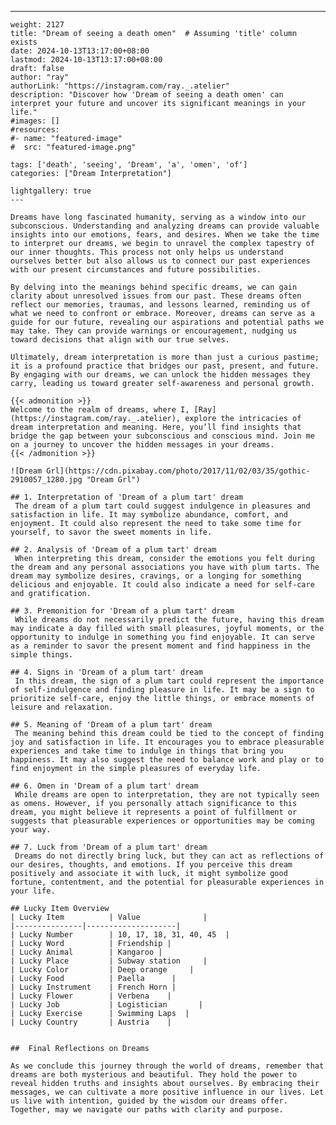 ---
    weight: 2127
    title: "Dream of seeing a death omen"  # Assuming 'title' column exists
    date: 2024-10-13T13:17:00+08:00
    lastmod: 2024-10-13T13:17:00+08:00
    draft: false
    author: "ray"
    authorLink: "https://instagram.com/ray._.atelier"
    description: "Discover how 'Dream of seeing a death omen' can interpret your future and uncover its significant meanings in your life."
    #images: []
    #resources:
    #- name: "featured-image"
    #  src: "featured-image.png"
    
    tags: ['death', 'seeing', 'Dream', 'a', 'omen', 'of']
    categories: ["Dream Interpretation"]
    
    lightgallery: true
    ---
    
    Dreams have long fascinated humanity, serving as a window into our subconscious. Understanding and analyzing dreams can provide valuable insights into our emotions, fears, and desires. When we take the time to interpret our dreams, we begin to unravel the complex tapestry of our inner thoughts. This process not only helps us understand ourselves better but also allows us to connect our past experiences with our present circumstances and future possibilities.
    
    By delving into the meanings behind specific dreams, we can gain clarity about unresolved issues from our past. These dreams often reflect our memories, traumas, and lessons learned, reminding us of what we need to confront or embrace. Moreover, dreams can serve as a guide for our future, revealing our aspirations and potential paths we may take. They can provide warnings or encouragement, nudging us toward decisions that align with our true selves.
    
    Ultimately, dream interpretation is more than just a curious pastime; it is a profound practice that bridges our past, present, and future. By engaging with our dreams, we can unlock the hidden messages they carry, leading us toward greater self-awareness and personal growth.
    
    {{< admonition >}}
    Welcome to the realm of dreams, where I, [Ray](https://instagram.com/ray._.atelier), explore the intricacies of dream interpretation and meaning. Here, you’ll find insights that bridge the gap between your subconscious and conscious mind. Join me on a journey to uncover the hidden messages in your dreams.
    {{< /admonition >}}
    
    ![Dream Grl](https://cdn.pixabay.com/photo/2017/11/02/03/35/gothic-2910057_1280.jpg "Dream Grl")
    
    ## 1. Interpretation of 'Dream of a plum tart' dream
     The dream of a plum tart could suggest indulgence in pleasures and satisfaction in life. It may symbolize abundance, comfort, and enjoyment. It could also represent the need to take some time for yourself, to savor the sweet moments in life.
    
    ## 2. Analysis of 'Dream of a plum tart' dream
     When interpreting this dream, consider the emotions you felt during the dream and any personal associations you have with plum tarts. The dream may symbolize desires, cravings, or a longing for something delicious and enjoyable. It could also indicate a need for self-care and gratification.
    
    ## 3. Premonition for 'Dream of a plum tart' dream
     While dreams do not necessarily predict the future, having this dream may indicate a day filled with small pleasures, joyful moments, or the opportunity to indulge in something you find enjoyable. It can serve as a reminder to savor the present moment and find happiness in the simple things.
    
    ## 4. Signs in 'Dream of a plum tart' dream
     In this dream, the sign of a plum tart could represent the importance of self-indulgence and finding pleasure in life. It may be a sign to prioritize self-care, enjoy the little things, or embrace moments of leisure and relaxation.
    
    ## 5. Meaning of 'Dream of a plum tart' dream
     The meaning behind this dream could be tied to the concept of finding joy and satisfaction in life. It encourages you to embrace pleasurable experiences and take time to indulge in things that bring you happiness. It may also suggest the need to balance work and play or to find enjoyment in the simple pleasures of everyday life.
    
    ## 6. Omen in 'Dream of a plum tart' dream
     While dreams are open to interpretation, they are not typically seen as omens. However, if you personally attach significance to this dream, you might believe it represents a point of fulfillment or suggests that pleasurable experiences or opportunities may be coming your way.
    
    ## 7. Luck from 'Dream of a plum tart' dream
     Dreams do not directly bring luck, but they can act as reflections of our desires, thoughts, and emotions. If you perceive this dream positively and associate it with luck, it might symbolize good fortune, contentment, and the potential for pleasurable experiences in your life.
    
    ## Lucky Item Overview
    | Lucky Item          | Value              |
    |---------------|--------------------|
    | Lucky Number        | 10, 17, 18, 31, 40, 45  |
    | Lucky Word          | Friendship |
    | Lucky Animal        | Kangaroo |
    | Lucky Place         | Subway station     |
    | Lucky Color         | Deep orange     |
    | Lucky Food          | Paella      |
    | Lucky Instrument    | French Horn |
    | Lucky Flower        | Verbena    |
    | Lucky Job           | Logistician       |
    | Lucky Exercise      | Swimming Laps  |
    | Lucky Country       | Austria    |
    
    
    ##  Final Reflections on Dreams
    
    As we conclude this journey through the world of dreams, remember that dreams are both mysterious and beautiful. They hold the power to reveal hidden truths and insights about ourselves. By embracing their messages, we can cultivate a more positive influence in our lives. Let us live with intention, guided by the wisdom our dreams offer. Together, may we navigate our paths with clarity and purpose.
    